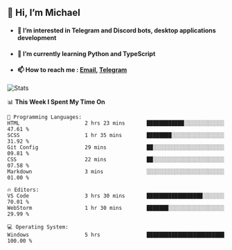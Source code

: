 ## 👋 Hi, I’m Michael
- #### 👀 I’m interested in Telegram and Discord bots, desktop applications development
- #### 🌱 I’m currently learning Python and TypeScript
- #### 📫 How to reach me : [Email](mailto:misha@kurapov.ru), [Telegram](https://t.me/mickr7)

![Stats](https://github-readme-stats.vercel.app/api?username=krpff&show_icons=true&theme=github_dark&hide_border=true&hide=issues&count_private=true&layout=compact)


<!--START_SECTION:waka-->
📊 **This Week I Spent My Time On** 

```text
💬 Programming Languages: 
HTML                     2 hrs 23 mins       ████████████░░░░░░░░░░░░░   47.61 % 
SCSS                     1 hr 35 mins        ████████░░░░░░░░░░░░░░░░░   31.92 % 
Git Config               29 mins             ██░░░░░░░░░░░░░░░░░░░░░░░   09.81 % 
CSS                      22 mins             ██░░░░░░░░░░░░░░░░░░░░░░░   07.58 % 
Markdown                 3 mins              ░░░░░░░░░░░░░░░░░░░░░░░░░   01.00 % 

🔥 Editors: 
VS Code                  3 hrs 30 mins       ██████████████████░░░░░░░   70.01 % 
WebStorm                 1 hr 30 mins        ███████░░░░░░░░░░░░░░░░░░   29.99 % 

💻 Operating System: 
Windows                  5 hrs               █████████████████████████   100.00 % 
```


<!--END_SECTION:waka-->
